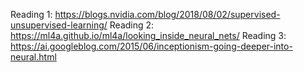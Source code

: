 Reading 1: https://blogs.nvidia.com/blog/2018/08/02/supervised-unsupervised-learning/
Reading 2: https://ml4a.github.io/ml4a/looking_inside_neural_nets/
Reading 3: https://ai.googleblog.com/2015/06/inceptionism-going-deeper-into-neural.html